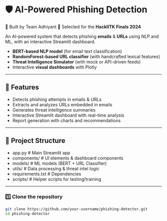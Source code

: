 # 🛡️ AI-Powered Phishing Detection

🚀 Built by Team Adhiyant 
🎉 Selected for the **HackIITK Finals 2024**

An AI-powered system that detects phishing **emails** & **URLs** using NLP and ML, with an interactive Streamlit dashboard.
- **BERT-based NLP model** (for email text classification)
- **RandomForest-based URL classifier** (with handcrafted lexical features)
- **Threat Intelligence Simulator** (with mock or API-driven feeds)
- Interactive **visual dashboards** with Plotly

---

## 🚀 Features
- Detects phishing attempts in emails & URLs
- Extracts and analyzes URLs embedded in emails
- Generates threat intelligence summaries
- Interactive Streamlit dashboard with real-time analysis
- Report generation with charts and recommendations

---

## 📂 Project Structure
- app.py # Main Streamlit app
- components/ # UI elements & dashboard components
- models/ # ML models (BERT + URL Classifier)
- utils/ # Data processing & threat intel logic
- requirements.txt # Dependencies
- scripts/ # Helper scripts for testing/training

---

### 1️⃣ Clone the repository
```bash
git clone https://github.com/your-username/phishing-detector.git
cd phishing-detector
